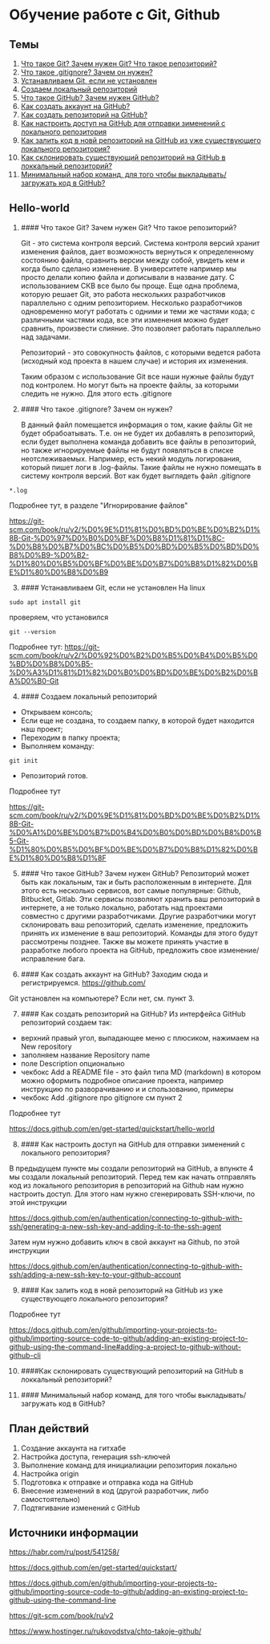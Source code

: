 # Обучение работе с Git, Github

## Темы
1. [Что такое Git? Зачем нужен Git? Что такое репозиторий?](#id1)
2. [Что такое .gitignore? Зачем он нужен?](#id2)
3. [Устанавливаем Git, если не установлен](#id3)
4. [Создаем локальный репозиторий](#id4)
5. [Что такое GitHub? Зачем нужен GitHub?](#id5)
6. [Как создать аккаунт на GitHub?](#id6)
7. [Как создать репозиторий на GitHub?](#id7)
8. [Как настроить доступ на GitHub для отправки зименений с локального репозитория](#id8)
9. [Как залить код в новй репозиторий на GitHub из уже существующего локального репозитория?](#id9)
10. [Как склонировать существующий репозиторий на GitHub в локкальный репозиторий?](#id10)
11. [Минимальный набор команд, для того чтобы выкладывать/загружать код в GitHub?](#id11)

## Hello-world

1. ####<a id="id1"></a> Что такое Git? Зачем нужен Git? Что такое репозиторий?

   Git - это система контроля версий. Система контроля версий хранит изменения файлов, дает возможность вернуться к определенному состоянию файла, сравнить версии между собой, увидеть кем и когда было сделано изменение.
   В университете например мы просто делали копию файла и дописывали в название дату. С использованием СКВ все было бы проще.
   Еще одна проблема, которую решает Git, это работа нескольких разработчиков параллельно с одним репозиторием.
   Несколько разработчиков одновременно могут работать с одними и теми же частями кода; с различными частями кода, все эти изменения можно будет сравнить, произвести слияние. Это позволяет работать параллельно над задачами.
   
   Репозиторий - это совокупность файлов, с которыми ведется работа (исходный код проекта в нашем случае) и история их изменения.
   
   Таким образом с использование Git все наши нужные файлы будут под контролем. Но могут быть на проекте файлы, за которыми следить не нужно. Для этого есть .gitignore

3. ####<a id="id2"></a>  Что такое .gitignore? Зачем он нужен?

   В данный файл помещается информация о том, какие файлы Git не будет обрабоатывать.
   Т.е. он не будет их добавлять в репозиторий, если будет выполнена команда добавить все файлы в репозиторий, но также игнорируемые файлы не будут появляться в списке неотслеживаемых.
   Например, есть некий модуль логирования, который пишет логи в .log-файлы. Такие файлы не нужно помещать в систему контроля версий.
   Вот как будет выглядеть файл .gitignore
```
*.log
``` 

Подробнее тут, в разделе "Игнорирование файлов"

https://git-scm.com/book/ru/v2/%D0%9E%D1%81%D0%BD%D0%BE%D0%B2%D1%8B-Git-%D0%97%D0%B0%D0%BF%D0%B8%D1%81%D1%8C-%D0%B8%D0%B7%D0%BC%D0%B5%D0%BD%D0%B5%D0%BD%D0%B8%D0%B9-%D0%B2-%D1%80%D0%B5%D0%BF%D0%BE%D0%B7%D0%B8%D1%82%D0%BE%D1%80%D0%B8%D0%B9

3. ####<a id="id3"></a>  Устанавливаем Git, если не установлен
   На linux
```
sudo apt install git
```
проверяем, что установился
```
git --version
```

Подробнее тут:
https://git-scm.com/book/ru/v2/%D0%92%D0%B2%D0%B5%D0%B4%D0%B5%D0%BD%D0%B8%D0%B5-%D0%A3%D1%81%D1%82%D0%B0%D0%BD%D0%BE%D0%B2%D0%BA%D0%B0-Git

4. ####<a id="id4"></a>  Создаем локальный репозиторий
+ Открываем консоль;
+ Если еще не создана, то создаем папку, в которой будет находится наш проект;
+ Переходим в папку проекта;
+ Выполняем команду:
```
git init
```
+ Репозиторий готов.

Подробнее тут

https://git-scm.com/book/ru/v2/%D0%9E%D1%81%D0%BD%D0%BE%D0%B2%D1%8B-Git-%D0%A1%D0%BE%D0%B7%D0%B4%D0%B0%D0%BD%D0%B8%D0%B5-Git-%D1%80%D0%B5%D0%BF%D0%BE%D0%B7%D0%B8%D1%82%D0%BE%D1%80%D0%B8%D1%8F

5. ####<a id="id5"></a>  Что такое GitHub? Зачем нужен GitHub?
   Репозиторий может быть как локальным, так и быть расположенным в интернете. Для этого есть несколько сервисов, вот самые популярные: Github, Bitbucket, Gitlab.
   Эти сервисы позволяют хранить ваш репозиторий в интернете, а не только локально, работать над проектами совместно с другими разработчиками.
   Другие разработчики могут склонировать ваш репозиторий, сделать изменение, предложить принять их изменение в ваш репозиторий. Команды для этого будут рассмотрены позднее.
   Также вы можете принять участие в разработке любого проекта на GitHub, предложить свое изменение/исправление бага.

6. ####<a id="id6"></a>  Как создать аккаунт на GitHub?
   Заходим сюда и регистрируемся.
   https://github.com/

Git установлен на компьютере? Если нет, см. пункт 3.

7. ####<a id="id7"></a>  Как создать репозиторий на GitHub?
   Из интерфейса GitHub репозиторий создаем так:
- верхний правый угол, выпадающее меню с плюсиком, нажимаем на New repository
- заполняем название Repository name
- поле Description опционально
- чекбокс Add a README file - это файл типа MD (markdown) в котором можно оформить подробное описание проекта, например инструкцию по разворачиванию и и спользованию, примеры
- чекбокс Add .gitignore про gitignore см пункт 2

Подробнее тут

https://docs.github.com/en/get-started/quickstart/hello-world

8. ####<a id="id8"></a>  Как настроить доступ на GitHub для отправки зименений с локального репозитория?

В предыдущем пункте мы создали репозиторий на GitHub, а впункте 4 мы создали локальный репозиторий. 
Перед тем как начать отправлять код из локального репозитория в репозиторий на Github нам нужно настроить доступ.
Для этого нам нужно сгенерировать SSH-ключи, по этой инструкции

https://docs.github.com/en/authentication/connecting-to-github-with-ssh/generating-a-new-ssh-key-and-adding-it-to-the-ssh-agent

Затем нум нужно добавить ключ в свой аккаунт на Github, по этой инструкции

https://docs.github.com/en/authentication/connecting-to-github-with-ssh/adding-a-new-ssh-key-to-your-github-account

9. ####<a id="id9"></a>  Как залить код в новй репозиторий на GitHub из уже существующего локального репозитория?



Подробнее тут

https://docs.github.com/en/github/importing-your-projects-to-github/importing-source-code-to-github/adding-an-existing-project-to-github-using-the-command-line#adding-a-project-to-github-without-github-cli

10. ####<a id="id10"></a>Как склонировать существующий репозиторий на GitHub в локкальный репозиторий?

11. ####<a id="id11"></a> Минимальный набор команд, для того чтобы выкладывать/загружать код в GitHub?

## План действий

1. Создание аккаунта на гитхабе
2. Настройка доступа, генерация ssh-ключей
3. Выполнение команд для инициалиации репозитория локально
4. Настройка origin
5. Подготовка к отправке и отправка кода на GitHub
6. Внесение изменений в код (другой разработчик, либо самостоятельно)
7. Подтягивание изменений с GitHub

## Источники информации

https://habr.com/ru/post/541258/

https://docs.github.com/en/get-started/quickstart/

https://docs.github.com/en/github/importing-your-projects-to-github/importing-source-code-to-github/adding-an-existing-project-to-github-using-the-command-line

https://git-scm.com/book/ru/v2

https://www.hostinger.ru/rukovodstva/chto-takoje-github/
